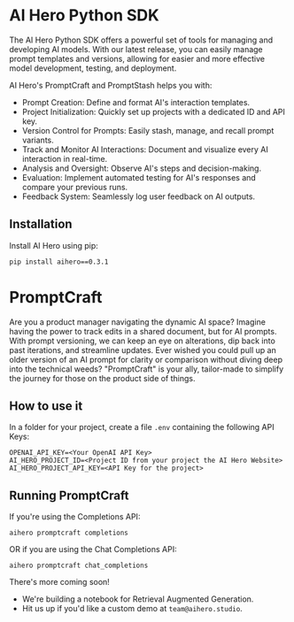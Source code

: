# AI Hero Python SDK
The AI Hero Python SDK offers a powerful set of tools for managing and developing AI models. With our latest release, you can easily manage prompt templates and versions, allowing for easier and more effective model development, testing, and deployment.

AI Hero's PromptCraft and PromptStash helps you with:
- Prompt Creation: Define and format AI's interaction templates.
- Project Initialization: Quickly set up projects with a dedicated ID and API key.
- Version Control for Prompts: Easily stash, manage, and recall prompt variants.
- Track and Monitor AI Interactions: Document and visualize every AI interaction in real-time.
- Analysis and Oversight: Observe AI's steps and decision-making.
- Evaluation: Implement automated testing for AI's responses and compare your previous runs.
- Feedback System: Seamlessly log user feedback on AI outputs.

## Installation
Install AI Hero using pip:
```bash
pip install aihero==0.3.1
```

# PromptCraft
Are you a product manager navigating the dynamic AI space? Imagine having the power to track edits in a shared document, but for AI prompts. With prompt versioning, we can keep an eye on alterations, dip back into past iterations, and streamline updates. Ever wished you could pull up an older version of an AI prompt for clarity or comparison without diving deep into the technical weeds? "PromptCraft" is your ally, tailor-made to simplify the journey for those on the product side of things.

## How to use it
In a folder for your project, create a file `.env` containing the following API Keys:
```
OPENAI_API_KEY=<Your OpenAI API Key>
AI_HERO_PROJECT_ID=<Project ID from your project the AI Hero Website>
AI_HERO_PROJECT_API_KEY=<API Key for the project>
```

## Running PromptCraft
If you're using the Completions API:
```
aihero promptcraft completions
```

OR if you are using the Chat Completions API:
```
aihero promptcraft chat_completions
```

There's more coming soon!
- We're building a notebook for Retrieval Augmented Generation.
- Hit us up if you'd like a custom demo at `team@aihero.studio`.


